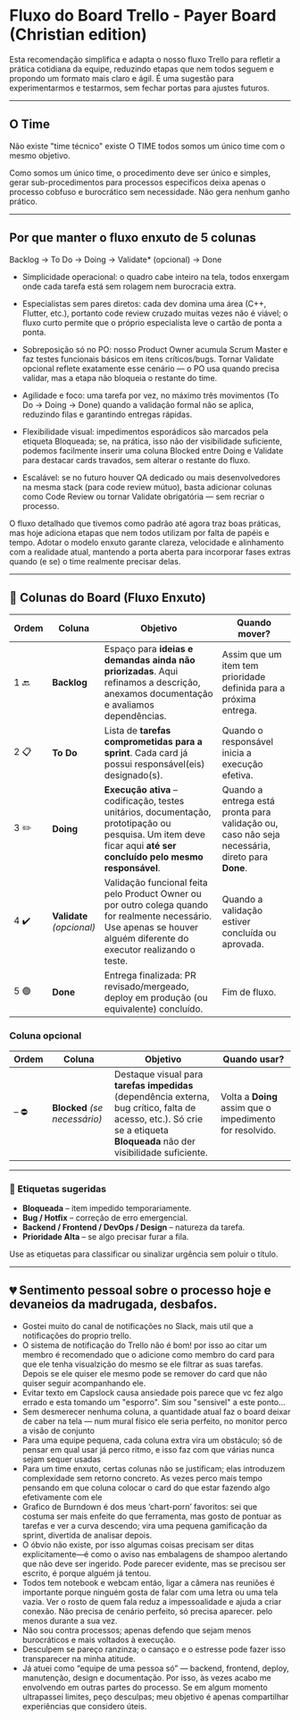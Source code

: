 # Fluxo do Board Trello - Payer Board (Christian edition)

Esta recomendação simplifica e adapta o nosso fluxo Trello para refletir a prática cotidiana da equipe, reduzindo etapas que nem todos seguem e propondo um formato mais claro e ágil. É uma sugestão para experimentarmos e testarmos, sem fechar portas para ajustes futuros.

---

## O Time

Não existe "time técnico" existe O TIME todos somos um único time com o mesmo objetivo. 

Como somos um único time, o procedimento deve ser único e simples,  gerar sub-procedimentos para processos especificos deixa apenas o processo cobfuso e burocrático sem necessidade. Não gera nenhum ganho prático.

---

## Por que manter o fluxo enxuto de 5 colunas

Backlog → To Do → Doing → Validate* (opcional) → Done

* Simplicidade operacional: o quadro cabe inteiro na tela, todos enxergam onde cada tarefa está sem rolagem nem burocracia extra.

* Especialistas sem pares diretos: cada dev domina uma área (C++, Flutter, etc.), portanto code review cruzado muitas vezes não é viável; o fluxo curto permite que o próprio especialista leve o cartão de ponta a ponta.

* Sobreposição só no PO: nosso Product Owner acumula Scrum Master e faz testes funcionais básicos em itens críticos/bugs. Tornar Validate opcional reflete exatamente esse cenário — o PO usa quando precisa validar, mas a etapa não bloqueia o restante do time.

* Agilidade e foco: uma tarefa por vez, no máximo três movimentos (To Do → Doing → Done) quando a validação formal não se aplica, reduzindo filas e garantindo entregas rápidas.

* Flexibilidade visual: impedimentos esporádicos são marcados pela etiqueta Bloqueada; se, na prática, isso não der visibilidade suficiente, podemos facilmente inserir uma coluna Blocked entre Doing e Validate para destacar cards travados, sem alterar o restante do fluxo.

* Escalável: se no futuro houver QA dedicado ou mais desenvolvedores na mesma stack (para code review mútuo), basta adicionar colunas como Code Review ou tornar Validate obrigatória — sem recriar o processo.

O fluxo detalhado que tivemos como padrão até agora traz boas práticas, mas hoje adiciona etapas que nem todos utilizam por falta de papéis e tempo. Adotar o modelo enxuto garante clareza, velocidade e alinhamento com a realidade atual, mantendo a porta aberta para incorporar fases extras quando (e se) o time realmente precisar delas.

---




## 📝 Colunas do Board (Fluxo Enxuto)

| Ordem | Coluna | Objetivo | Quando mover? |
|-------|--------|----------|---------------|
| 1 🔙|  **Backlog** | Espaço para **ideias e demandas ainda não priorizadas**. Aqui refinamos a descrição, anexamos documentação e avaliamos dependências. | Assim que um item tem prioridade definida para a próxima entrega. |
| 2 📋|  **To Do** | Lista de **tarefas comprometidas para a sprint**. Cada card já possui responsável(eis) designado(s). | Quando o responsável inicia a execução efetiva. |
| 3 ✏️|  **Doing** | **Execução ativa** – codificação, testes unitários, documentação, prototipação ou pesquisa. Um item deve ficar aqui **até ser concluído pelo mesmo responsável**. | Quando a entrega está pronta para validação ou, caso não seja necessária, direto para **Done**. |
| 4 ✔️|  **Validate** <br>*(opcional)* | Validação funcional feita pelo Product Owner ou por outro colega quando for realmente necessário. Use apenas se houver alguém diferente do executor realizando o teste. | Quando a validação estiver concluída ou aprovada. |
| 5 🟢|  **Done** | Entrega finalizada: PR revisado/mergeado, deploy em produção (ou equivalente) concluído. | Fim de fluxo. |

### Coluna opcional

| Ordem | Coluna | Objetivo | Quando usar? |
|-------|--------|----------|--------------|
| – ⛔|  **Blocked** *(se necessário)* | Destaque visual para **tarefas impedidas** (dependência externa, bug crítico, falta de acesso, etc.). Só crie se a etiqueta **Bloqueada** não der visibilidade suficiente. | Volta a **Doing** assim que o impedimento for resolvido. |

---

### 🔖 Etiquetas sugeridas

- **Bloqueada** – item impedido temporariamente.  
- **Bug / Hotfix** – correção de erro emergencial.  
- **Backend / Frontend / DevOps / Design** – natureza da tarefa.  
- **Prioridade Alta** – se algo precisar furar a fila.

Use as etiquetas para classificar ou sinalizar urgência sem poluir o título.

---

## 💔 Sentimento pessoal sobre o processo hoje e devaneios da madrugada, desbafos.

* Gostei muito do canal de notificações no Slack, mais util que a notificações do proprio trello.
* O sistema de notificação do Trello não é bom! por isso ao citar um membro é recomendado que o adicione como membro do card para que ele tenha visualzição do mesmo se ele filtrar as suas tarefas. Depois se ele quiser ele mesmo pode se remover do card que não quiser seguir acompanhando ele.
* Evitar texto em Capslock causa ansiedade pois parece que vc fez algo errado e esta tomando um "esporro". Sim sou "sensivel" a este ponto...
* Sem desmerecer nenhuma coluna, a quantidade atual faz o board deixar de caber na tela — num mural físico ele seria perfeito, no monitor perco a visão de conjunto
* Para uma equipe pequena, cada coluna extra vira um obstáculo; só de pensar em qual usar já perco ritmo, e isso faz com que várias nunca sejam sequer usadas
* Para um time enxuto, certas colunas não se justificam; elas introduzem complexidade sem retorno concreto. As vezes perco mais tempo pensando em que coluna colocar o card do que estar fazendo algo efetivamente com ele
* Grafico de Burndown é dos meus ‘chart-porn’ favoritos: sei que costuma ser mais enfeite do que ferramenta, mas gosto de pontuar as tarefas e ver a curva descendo; vira uma pequena gamificação da sprint, divertida de analisar depois.
* O óbvio não existe, por isso algumas coisas precisam ser ditas explicitamente—é como o aviso nas embalagens de shampoo alertando que não deve ser ingerido. Pode parecer evidente, mas se precisou ser escrito, é porque alguém já tentou.
* Todos tem notebook e webcam entáo,  ligar a câmera nas reuniões é importante porque ninguém gosta de falar com uma letra ou uma tela vazia. Ver o rosto de quem fala reduz a impessoalidade e ajuda a criar conexão. Não precisa de cenário perfeito, só precisa aparecer. pelo menos durante a sua vez.
* Não sou contra processos; apenas defendo que sejam menos burocráticos e mais voltados à execução.
* Desculpem se pareço ranzinza;  o cansaço e o estresse pode fazer isso transparecer na minha atitude.
* Já atuei como “equipe de uma pessoa só” — backend, frontend, deploy, manutenção, design e documentação. Por isso, às vezes acabo me envolvendo em outras partes do processo. Se em algum momento ultrapassei limites, peço desculpas; meu objetivo é apenas compartilhar experiências que considero úteis.





